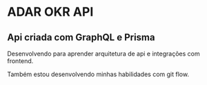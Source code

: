 # ADAR OKR API

## Api criada com GraphQL e Prisma

Desenvolvendo para aprender arquitetura de api e integrações com frontend.

Também estou desenvolvendo minhas habilidades com git flow.